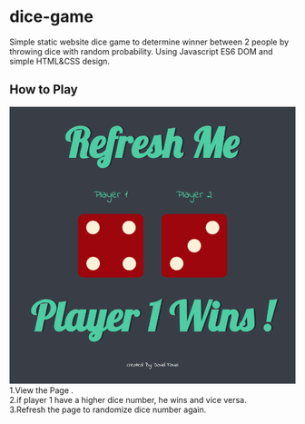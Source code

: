 # dice-game
Simple static website dice game to determine winner between 2 people by throwing dice with random probability. Using Javascript ES6 DOM and simple HTML&amp;CSS design. 
## How to Play
<img src="docs/ss1.png">
<br>
1.View the Page . <br>
2.if player 1 have a higher dice number, he wins and vice versa. <br>
3.Refresh the page to randomize dice number again.<br>
